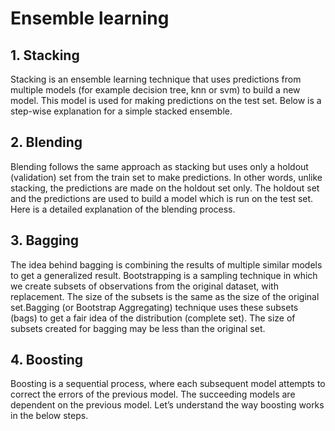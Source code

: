 # Ensemble learning

## 1. Stacking
Stacking is an ensemble learning technique that uses predictions from multiple models (for example decision tree, knn or svm) to build a new model. This model is used for making predictions on the test set. Below is a step-wise explanation for a simple stacked ensemble.

## 2. Blending
Blending follows the same approach as stacking but uses only a holdout (validation) set from the train set to make predictions. In other words, unlike stacking, the predictions are made on the holdout set only. The holdout set and the predictions are used to build a model which is run on the test set. Here is a detailed explanation of the blending process.

## 3. Bagging
The idea behind bagging is combining the results of multiple similar models to get a generalized result. Bootstrapping is a sampling technique in which we create subsets of observations from the original dataset, with replacement. The size of the subsets is the same as the size of the original set.Bagging (or Bootstrap Aggregating) technique uses these subsets (bags) to get a fair idea of the distribution (complete set). The size of subsets created for bagging may be less than the original set.

## 4. Boosting
Boosting is a sequential process, where each subsequent model attempts to correct the errors of the previous model. The succeeding models are dependent on the previous model. Let’s understand the way boosting works in the below steps.
